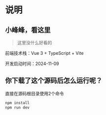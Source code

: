 # 说明

## 小峰峰，看这里

> 这里没什么好看的

前端技术栈：Vue 3 + TypeScript + Vite

开发启动时间：2024-11-09

## 你下载了这个源码后怎么运行呢？

直接在源码根目录使用2个命令

```bash
npm install
npm run dev
```
